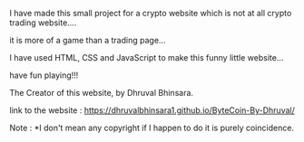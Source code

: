 I have made this small project for a crypto website which is not at all crypto trading website....

it is more of a game than a trading page... 

I have used HTML, CSS and JavaScript to make this funny little website...

have fun playing!!!

The Creator of this website,
by Dhruval Bhinsara.

link to the website : https://dhruvalbhinsara1.github.io/ByteCoin-By-Dhruval/

Note : *I don't mean any copyright if I happen to do it is purely coincidence.
